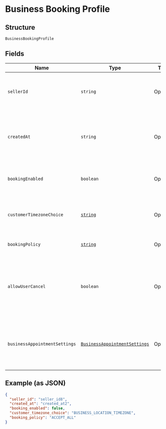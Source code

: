 
# Business Booking Profile

## Structure

`BusinessBookingProfile`

## Fields

| Name | Type | Tags | Description |
|  --- | --- | --- | --- |
| `sellerId` | `string` | Optional | The ID of the seller, obtainable using the Merchants API. |
| `createdAt` | `string` | Optional | The RFC-3339 timestamp specifying the booking's creation time. |
| `bookingEnabled` | `boolean` | Optional | Indicates whether the seller is open for booking. |
| `customerTimezoneChoice` | [`string`](/doc/models/business-booking-profile-customer-timezone-choice.md) | Optional | Choices of customer-facing time zone used for bookings. |
| `bookingPolicy` | [`string`](/doc/models/business-booking-profile-booking-policy.md) | Optional | Policies for accepting bookings. |
| `allowUserCancel` | `boolean` | Optional | Indicates whether customers can cancel or reschedule their own bookings (`true`) or not (`false`). |
| `businessAppointmentSettings` | [`BusinessAppointmentSettings`](/doc/models/business-appointment-settings.md) | Optional | The service appointment settings, including where and how the service is provided. |

## Example (as JSON)

```json
{
  "seller_id": "seller_id8",
  "created_at": "created_at2",
  "booking_enabled": false,
  "customer_timezone_choice": "BUSINESS_LOCATION_TIMEZONE",
  "booking_policy": "ACCEPT_ALL"
}
```

